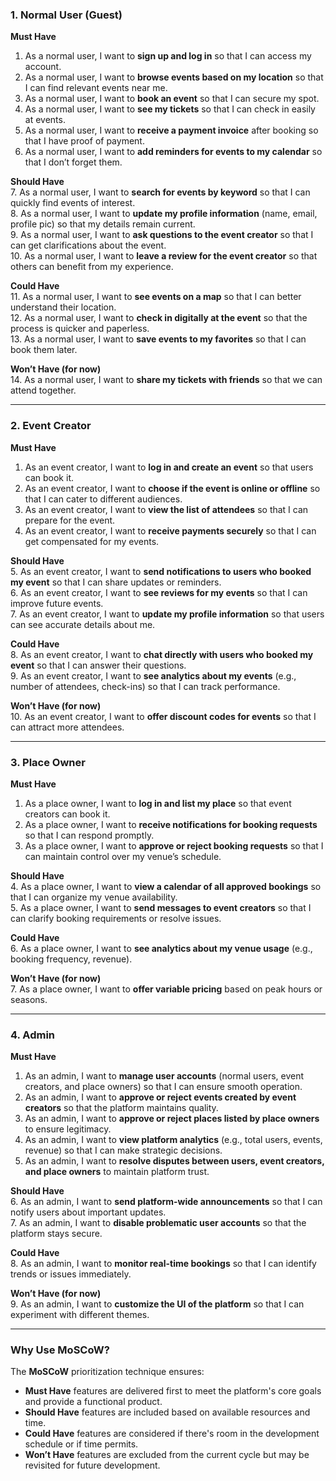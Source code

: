 ### **1. Normal User (Guest)**

**Must Have**  
1. As a normal user, I want to **sign up and log in** so that I can access my account.  
2. As a normal user, I want to **browse events based on my location** so that I can find relevant events near me.  
3. As a normal user, I want to **book an event** so that I can secure my spot.  
4. As a normal user, I want to **see my tickets** so that I can check in easily at events.  
5. As a normal user, I want to **receive a payment invoice** after booking so that I have proof of payment.  
6. As a normal user, I want to **add reminders for events to my calendar** so that I don’t forget them.  

**Should Have**  
7. As a normal user, I want to **search for events by keyword** so that I can quickly find events of interest.  
8. As a normal user, I want to **update my profile information** (name, email, profile pic) so that my details remain current.  
9. As a normal user, I want to **ask questions to the event creator** so that I can get clarifications about the event.  
10. As a normal user, I want to **leave a review for the event creator** so that others can benefit from my experience.  

**Could Have**  
11. As a normal user, I want to **see events on a map** so that I can better understand their location.  
12. As a normal user, I want to **check in digitally at the event** so that the process is quicker and paperless.  
13. As a normal user, I want to **save events to my favorites** so that I can book them later.

**Won’t Have (for now)**  
14. As a normal user, I want to **share my tickets with friends** so that we can attend together.

---

### **2. Event Creator**

**Must Have**  
1. As an event creator, I want to **log in and create an event** so that users can book it.  
2. As an event creator, I want to **choose if the event is online or offline** so that I can cater to different audiences.  
3. As an event creator, I want to **view the list of attendees** so that I can prepare for the event.  
4. As an event creator, I want to **receive payments securely** so that I can get compensated for my events.  

**Should Have**  
5. As an event creator, I want to **send notifications to users who booked my event** so that I can share updates or reminders.  
6. As an event creator, I want to **see reviews for my events** so that I can improve future events.  
7. As an event creator, I want to **update my profile information** so that users can see accurate details about me.  

**Could Have**  
8. As an event creator, I want to **chat directly with users who booked my event** so that I can answer their questions.  
9. As an event creator, I want to **see analytics about my events** (e.g., number of attendees, check-ins) so that I can track performance.  

**Won’t Have (for now)**  
10. As an event creator, I want to **offer discount codes for events** so that I can attract more attendees.

---

### **3. Place Owner**

**Must Have**  
1. As a place owner, I want to **log in and list my place** so that event creators can book it.  
2. As a place owner, I want to **receive notifications for booking requests** so that I can respond promptly.  
3. As a place owner, I want to **approve or reject booking requests** so that I can maintain control over my venue’s schedule.  

**Should Have**  
4. As a place owner, I want to **view a calendar of all approved bookings** so that I can organize my venue availability.  
5. As a place owner, I want to **send messages to event creators** so that I can clarify booking requirements or resolve issues.  

**Could Have**  
6. As a place owner, I want to **see analytics about my venue usage** (e.g., booking frequency, revenue).  

**Won’t Have (for now)**  
7. As a place owner, I want to **offer variable pricing** based on peak hours or seasons.

---

### **4. Admin**

**Must Have**  
1. As an admin, I want to **manage user accounts** (normal users, event creators, and place owners) so that I can ensure smooth operation.  
2. As an admin, I want to **approve or reject events created by event creators** so that the platform maintains quality.  
3. As an admin, I want to **approve or reject places listed by place owners** to ensure legitimacy.  
4. As an admin, I want to **view platform analytics** (e.g., total users, events, revenue) so that I can make strategic decisions.  
5. As an admin, I want to **resolve disputes between users, event creators, and place owners** to maintain platform trust.  

**Should Have**  
6. As an admin, I want to **send platform-wide announcements** so that I can notify users about important updates.  
7. As an admin, I want to **disable problematic user accounts** so that the platform stays secure.  

**Could Have**  
8. As an admin, I want to **monitor real-time bookings** so that I can identify trends or issues immediately.

**Won’t Have (for now)**  
9. As an admin, I want to **customize the UI of the platform** so that I can experiment with different themes.

---

### **Why Use MoSCoW?**
The **MoSCoW** prioritization technique ensures:  
- **Must Have** features are delivered first to meet the platform's core goals and provide a functional product.  
- **Should Have** features are included based on available resources and time.  
- **Could Have** features are considered if there's room in the development schedule or if time permits.  
- **Won’t Have** features are excluded from the current cycle but may be revisited for future development.
